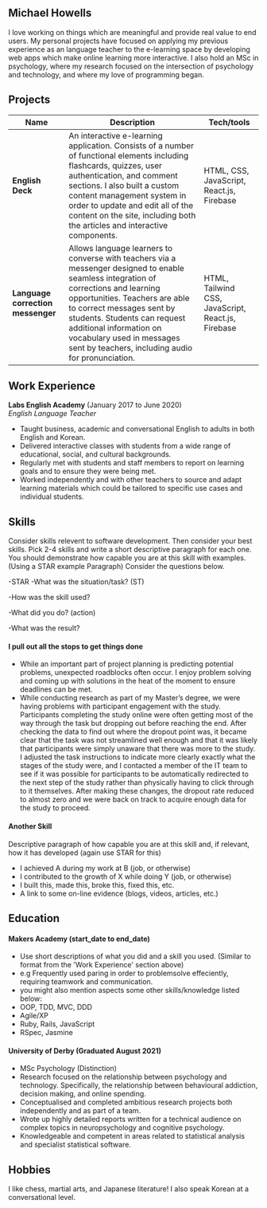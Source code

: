 ## Michael Howells

I love working on things which are meaningful and provide real value to end users. My personal projects have focused on  applying my previous experience as an language teacher to the e-learning space by developing web apps which make online learning more interactive.  I also hold an MSc in psychology, where my research focused on the intersection of psychology and technology, and where my love of programming began.

## Projects

| Name                         | Description       | Tech/tools        |
| ---------------------------- | ----------------- | ----------------- |
| **English Deck**            | An interactive e-learning application. Consists of a number of functional elements including flashcards, quizzes, user authentication, and comment sections. I also built a custom content management system in order to update and edit all of the content on the site, including both the articles and interactive components.  | HTML, CSS, JavaScript, React.js, Firebase |
| **Language correction messenger** |  Allows language learners to converse with teachers via a messenger designed to enable seamless integration of corrections and learning opportunities. Teachers are able to correct messages sent by students. Students can request additional information on vocabulary used in messages sent by teachers, including audio for pronunciation. | HTML, Tailwind CSS, JavaScript, React.js, Firebase |

## Work Experience

**Labs English Academy** (January 2017 to June 2020)  
_English Language Teacher_

- Taught business, academic and conversational English to adults in both English and Korean.
- Delivered interactive classes with students from a wide range of educational, social, and cultural backgrounds.
- Regularly met with students and staff members to report on learning goals and to ensure they were being met.
- Worked independently and with other teachers to source and adapt learning materials which could be tailored to specific use cases and individual students.

## Skills

Consider skills relevent to software development. Then consider your best skills. Pick 2-4 skills and write a short descriptive paragraph for each one. You should demonstrate how capable you are at this skill with examples.
(Using a STAR example Paragraph) Consider the questions below.

-STAR
-What was the situation/task? (ST)

-How was the skill used?

-What did you do? (action)

-What was the result?


#### I pull out all the stops to get things done

- While an important part of project planning is predicting potential problems, unexpected roadblocks often occur. I enjoy problem solving and coming up with solutions in the heat of the moment to ensure deadlines can be met.
- While conducting research as part of my Master’s degree, we were having problems with participant engagement with the study. Participants completing the study online were often getting most of the way through the task but dropping out before reaching the end. After checking the data to find out where the dropout point was, it became clear that the task was not streamlined well enough and that it was likely that participants were simply unaware that there was more to the study. I adjusted the task instructions to indicate more clearly exactly what the stages of the study were, and I contacted a member of the IT team to see if it was possible for participants to be automatically redirected to the next step of the study rather than physically having to click through to it themselves. After making these changes, the dropout rate reduced to almost zero and we were back on track to acquire enough data for the study to proceed.

#### Another Skill

Descriptive paragraph of how capable you are at this skill and, if relevant, how it has developed (again use STAR for this)

- I achieved A during my work at B (job, or otherwise)
- I contributed to the growth of X while doing Y (job, or otherwise)
- I built this, made this, broke this, fixed this, etc.
- A link to some on-line evidence (blogs, videos, articles, etc.)

## Education

#### Makers Academy (start_date to end_date)
- Use short descriptions of what you did and a skill you used. (Similar to format from the 'Work Experience' section above)
- e.g Frequently used paring in order to problemsolve effeciently, requiring teamwork and communication.
- you might also mention aspects some other skills/knowledge listed below: 
- OOP, TDD, MVC, DDD
- Agile/XP
- Ruby, Rails, JavaScript
- RSpec, Jasmine

#### University of Derby (Graduated August 2021)

- MSc Psychology (Distinction)
- Research focused on the relationship between psychology and technology. Specifically, the relationship between behavioural addiction, decision making, and online spending.
- Conceptualised and completed ambitious research projects both independently and as part of a team.
- Wrote up highly detailed reports written for a technical audience on complex topics in neuropsychology and cognitive psychology.
- Knowledgeable and competent in areas related to statistical analysis and specialist statistical software.

## Hobbies

 I like chess, martial arts, and Japanese literature! I also speak Korean at a conversational level.
